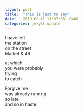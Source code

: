 ```yaml
---
layout: post
title:  "This is just to say"
date:   2019-09-11 11:37:08 -0400
categories: jekyll update
---
```



I have left  
the station  
on the street  
Market & 46  

at which  
you were probably  
trying  
to catch  

Forgive me  
was already running  
so late  
and so in haste.

